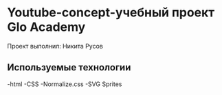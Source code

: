 # Youtube-concept-учебный проект Glo Academy
Проект выполнил: Никита Русов

## Используемые технологии
-html
-CSS
-Normalize.css
-SVG Sprites
